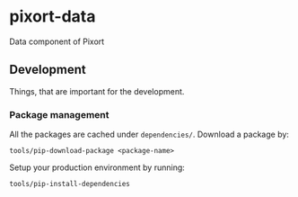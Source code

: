 # pixort-data

Data component of Pixort

## Development

Things, that are important for the development.

### Package management

All the packages are cached under `dependencies/`. Download a package by:
    
    tools/pip-download-package <package-name>

Setup your production environment by running:

    tools/pip-install-dependencies
